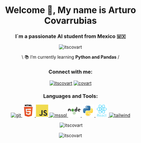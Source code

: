 <h1 align="center">Welcome 👋, My name is Arturo Covarrubias</h1>
<h3 align="center">I´m a passionate AI student from Mexico 🇲🇽</h3>

<p align="center"> <img src="https://komarev.com/ghpvc/?username=itscovart&label=Profile%20views&color=a295d0&style=plastic" alt="itscovart" /> </p>

<p align="center"> \ 📚 I’m currently learning <b>Python and Pandas</b> / </p>

<h3 align="center">Connect with me:</h3>
<p align="center">
<a href="https://instagram.com/itscovart" target="blank"><img align="center" src="https://raw.githubusercontent.com/rahuldkjain/github-profile-readme-generator/master/src/images/icons/Social/instagram.svg" alt="itscovart" height="30" width="40" /></a>
<a href="https://www.leetcode.com/covart" target="blank"><img align="center" src="https://raw.githubusercontent.com/rahuldkjain/github-profile-readme-generator/master/src/images/icons/Social/leet-code.svg" alt="covart" height="30" width="40" /></a>
</p>

<h3 align="center">Languages and Tools:</h3>
<p align="center"> <a href="https://git-scm.com/" target="_blank" rel="noreferrer"> <img src="https://www.vectorlogo.zone/logos/git-scm/git-scm-icon.svg" alt="git" width="40" height="40"/> </a> <a href="https://www.w3.org/html/" target="_blank" rel="noreferrer"> <img src="https://raw.githubusercontent.com/devicons/devicon/master/icons/html5/html5-original-wordmark.svg" alt="html5" width="40" height="40"/> </a> <a href="https://developer.mozilla.org/en-US/docs/Web/JavaScript" target="_blank" rel="noreferrer"> <img src="https://raw.githubusercontent.com/devicons/devicon/master/icons/javascript/javascript-original.svg" alt="javascript" width="40" height="40"/> </a> <a href="https://www.microsoft.com/en-us/sql-server" target="_blank" rel="noreferrer"> <img src="https://www.svgrepo.com/show/303229/microsoft-sql-server-logo.svg" alt="mssql" width="40" height="40"/> </a> <a href="https://nodejs.org" target="_blank" rel="noreferrer"> <img src="https://raw.githubusercontent.com/devicons/devicon/master/icons/nodejs/nodejs-original-wordmark.svg" alt="nodejs" width="40" height="40"/> </a> <a href="https://www.python.org" target="_blank" rel="noreferrer"> <img src="https://raw.githubusercontent.com/devicons/devicon/master/icons/python/python-original.svg" alt="python" width="40" height="40"/> </a> <a href="https://reactjs.org/" target="_blank" rel="noreferrer"> <img src="https://raw.githubusercontent.com/devicons/devicon/master/icons/react/react-original-wordmark.svg" alt="react" width="40" height="40"/> </a> <a href="https://tailwindcss.com/" target="_blank" rel="noreferrer"> <img src="https://www.vectorlogo.zone/logos/tailwindcss/tailwindcss-icon.svg" alt="tailwind" width="40" height="40"/> </a> </p>

<p align="center">&nbsp;<img align="center" src="https://github-readme-stats.vercel.app/api?username=itscovart&show_icons=true&theme=dark&title_color=c9c5c5&text_color=e3e3e3&hide_border=true&locale=en" alt="itscovart" />
<!-- <img align="left" src="https://github-readme-stats.vercel.app/api/top-langs?username=itscovart&show_icons=true&theme=dark&title_color=c9c5c5&text_color=e3e3e3&hide_border=true&locale=en&layout=compact" alt="itscovart" /> --> </p>

<p align="center"><img align="center" src="https://github-readme-streak-stats.herokuapp.com/?user=itscovart&theme=dark" alt="itscovart" /></p> 
